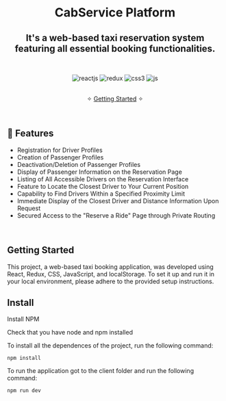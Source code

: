 <h1 align="center">CabService Platform</h1> 

<h2 align="center">It's a web-based taxi reservation system featuring all essential booking functionalities.
</h2>

<br />
<p align="center">
    <img src="https://img.shields.io/badge/React-20232A?style=for-the-badge&logo=react&logoColor=61DAFB" alt="reactjs" />
    <img src="https://img.shields.io/badge/Redux-593D88?style=for-the-badge&logo=redux&logoColor=white" alt="redux" />
    <img src="https://img.shields.io/badge/CSS3-1572B6?style=for-the-badge&logo=css3&logoColor=white" alt="css3"/>   
    <img src="https://img.shields.io/badge/JavaScript-323330?style=for-the-badge&logo=javascript&logoColor=F7DF1E" alt="js" />
</p>


<p align="center"> 
    <br />&#10023;
    <a href="#Getting-Started">Getting Started</a> &#10023;
</p>

<br />

## 🚀 Features
- Registration for Driver Profiles
- Creation of Passenger Profiles
- Deactivation/Deletion of Passenger Profiles
- Display of Passenger Information on the Reservation Page
- Listing of All Accessible Drivers on the Reservation Interface
- Feature to Locate the Closest Driver to Your Current Position
- Capability to Find Drivers Within a Specified Proximity Limit
- Immediate Display of the Closest Driver and Distance Information Upon Request
- Secured Access to the "Reserve a Ride" Page through Private Routing

<br />


## Getting Started

This project, a web-based taxi booking application, was developed using React, Redux, CSS, JavaScript, and localStorage. To set it up and run it in your local environment, please adhere to the provided setup instructions.

## Install

Install NPM

Check that you have node and npm installed

To install all the dependences of the project, run the following command:

```
npm install
```

To run the application got to the client folder and run the following command:

```
npm run dev